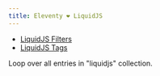 ```yaml
---
title: Eleventy ❤️ LiquidJS
---
```


- [LiquidJS Filters](filters/)
- [LiquidJS Tags](tags/)

Loop over all entries in "liquidjs" collection.
